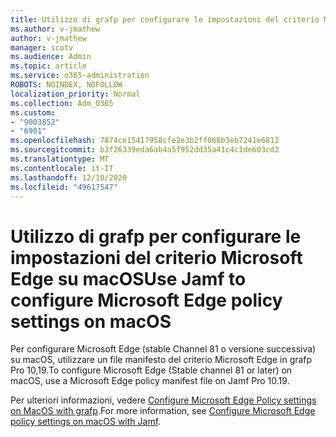 ```yaml
---
title: Utilizzo di grafp per configurare le impostazioni del criterio Microsoft Edge su macOS
ms.author: v-jmathew
author: v-jmathew
manager: scotv
ms.audience: Admin
ms.topic: article
ms.service: o365-administration
ROBOTS: NOINDEX, NOFOLLOW
localization_priority: Normal
ms.collection: Adm_O365
ms.custom:
- "9003852"
- "6901"
ms.openlocfilehash: 7874ce15417958cfe2e3b2ff068b3eb7241e6812
ms.sourcegitcommit: b3f26339eda6ab4a5f952dd35a41c4c1de603cd2
ms.translationtype: MT
ms.contentlocale: it-IT
ms.lasthandoff: 12/10/2020
ms.locfileid: "49617547"
---
```

# <a name="use-jamf-to-configure-microsoft-edge-policy-settings-on-macos"></a><span data-ttu-id="a7e70-102">Utilizzo di grafp per configurare le impostazioni del criterio Microsoft Edge su macOS</span><span class="sxs-lookup"><span data-stu-id="a7e70-102">Use Jamf to configure Microsoft Edge policy settings on macOS</span></span>

<span data-ttu-id="a7e70-103">Per configurare Microsoft Edge (stable Channel 81 o versione successiva) su macOS, utilizzare un file manifesto del criterio Microsoft Edge in grafp Pro 10,19.</span><span class="sxs-lookup"><span data-stu-id="a7e70-103">To configure Microsoft Edge (Stable channel 81 or later) on macOS, use a Microsoft Edge policy manifest file on Jamf Pro 10.19.</span></span>

<span data-ttu-id="a7e70-104">Per ulteriori informazioni, vedere [Configure Microsoft Edge Policy settings on MacOS with grafp](https://go.microsoft.com/fwlink/?linkid=2134761).</span><span class="sxs-lookup"><span data-stu-id="a7e70-104">For more information, see [Configure Microsoft Edge policy settings on macOS with Jamf](https://go.microsoft.com/fwlink/?linkid=2134761).</span></span>
